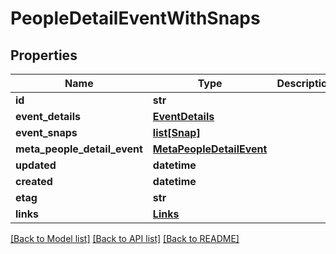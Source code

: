 # PeopleDetailEventWithSnaps

## Properties
Name | Type | Description | Notes
------------ | ------------- | ------------- | -------------
**id** | **str** |  | [optional] 
**event_details** | [**EventDetails**](EventDetails.md) |  | [optional] 
**event_snaps** | [**list[Snap]**](Snap.md) |  | [optional] 
**meta_people_detail_event** | [**MetaPeopleDetailEvent**](MetaPeopleDetailEvent.md) |  | [optional] 
**updated** | **datetime** |  | [optional] 
**created** | **datetime** |  | [optional] 
**etag** | **str** |  | [optional] 
**links** | [**Links**](Links.md) |  | [optional] 

[[Back to Model list]](../README.md#documentation-for-models) [[Back to API list]](../README.md#documentation-for-api-endpoints) [[Back to README]](../README.md)


